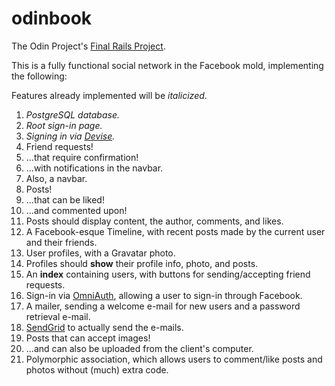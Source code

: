 # odinbook

The Odin Project's [Final Rails Project](http://www.theodinproject.com/ruby-on-rails/final-project).

This is a fully functional social network in the Facebook mold, implementing the following:

Features already implemented will be *italicized*.

1. *PostgreSQL database.*
2. *Root sign-in page.*
3. *Signing in via [Devise](https://github.com/plataformatec/devise).*
4. Friend requests!
5. ...that require confirmation!
6. ...with notifications in the navbar.
7. Also, a navbar.
8. Posts!
9. ...that can be liked!
10. ...and commented upon!
11. Posts should display content, the author, comments, and likes.
12. A Facebook-esque Timeline, with recent posts made by the current user and their friends.
13. User profiles, with a Gravatar photo.
14. Profiles should **show** their profile info, photo, and posts.
15. An **index** containing users, with buttons for sending/accepting friend requests.
16. Sign-in via [OmniAuth](https://github.com/plataformatec/devise/wiki/OmniAuth:-Overview), allowing a user to sign-in through Facebook.
17. A mailer, sending a welcome e-mail for new users and a password retrieval e-mail.
18. [SendGrid](https://devcenter.heroku.com/articles/sendgrid) to actually send the e-mails.
19. Posts that can accept images!
20. ...and can also be uploaded from the client's computer.
21. Polymorphic association, which allows users to comment/like posts and photos without (much) extra code.